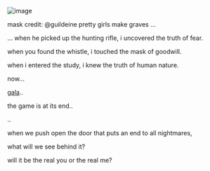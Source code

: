 ![image](https://github.com/user-attachments/assets/76dfb510-87a5-43e2-8db4-537f2f07ff01)

mask credit: @guildeine
pretty girls make graves ... 

... when he picked up the hunting rifle, i uncovered the truth of fear.

when you found the whistle, i touched the mask of goodwill.

when i entered the study, i knew the truth of human nature.

now...

[gala](https://thesignoffour.carrd.co/)..

the game is at its end..

..

when we push open the door that puts an end to all nightmares,

what will we see behind it?

will it be the real you or the real me?
